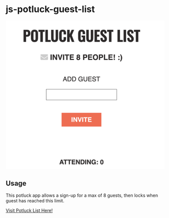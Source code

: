 # js-potluck-guest-list

 ![Pot Luck Guest List](img/potluck-list.png)


## Usage
This potluck app allows a sign-up for a max of 8 guests, then locks when guest has reached this limit.

<a href="https://lee77carter.github.io/js-potluck-guest-list/">Visit Potluck List Here!</a>     